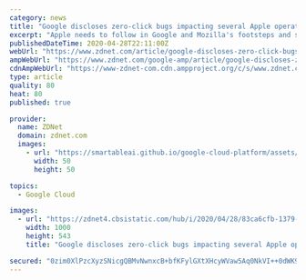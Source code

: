 ```yaml
---
category: news
title: "Google discloses zero-click bugs impacting several Apple operating systems"
excerpt: "Apple needs to follow in Google and Mozilla's footsteps and secure its multimedia processing libraries. Multimedia processing components are one of today's most dangerous attack surfaces in any operating system."
publishedDateTime: 2020-04-28T22:11:00Z
webUrl: "https://www.zdnet.com/article/google-discloses-zero-click-bugs-impacting-several-apple-operating-systems/"
ampWebUrl: "https://www.zdnet.com/google-amp/article/google-discloses-zero-click-bugs-impacting-several-apple-operating-systems/"
cdnAmpWebUrl: "https://www-zdnet-com.cdn.ampproject.org/c/s/www.zdnet.com/google-amp/article/google-discloses-zero-click-bugs-impacting-several-apple-operating-systems/"
type: article
quality: 80
heat: 80
published: true

provider:
  name: ZDNet
  domain: zdnet.com
  images:
    - url: "https://smartableai.github.io/google-cloud-platform/assets/images/organizations/zdnet.com-50x50.jpg"
      width: 50
      height: 50

topics:
  - Google Cloud

images:
  - url: "https://zdnet4.cbsistatic.com/hub/i/2020/04/28/83ca6cfb-1379-45cc-bce1-54af43cf7c61/image-glitched.png"
    width: 1000
    height: 543
    title: "Google discloses zero-click bugs impacting several Apple operating systems"

secured: "0zim0XlPzcXyzSNicgQBMvNwnxcB+bfKFylGXtXHcyWVaw5Aq0NkVI++0dWK9A33CsPoOSas0eiySm4oF1rB7mrADljfmareMH9Se3Tzr7lr88PkfBaQTG5SPVsTJ/3ZR0O/vbFFGiZ9d2y0wDxYcGo2BlPu2Iq4EHaPw8cihnIHdlJ0bpv1Hq1yZJ6CwAlIYmRscotradmbJhOeBJo5KEtBCErgAdczgR2ifHnZAzWOtHqVDmdudwPK7UcRgcue5PbZ1eicAyi9fmfIidwQISYIgQvyxZNziM1Qrzs/YVGbqKOHI3sQARRZCFJMs5vO;T16Xq9VUzgTeM7hPBJtS1w=="
---
```


